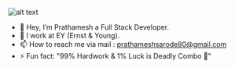 ![alt text](https://i.pinimg.com/originals/82/4b/87/824b877bf4c731e3fcc13a8881c3e982.jpg)
- 👋 Hey, I’m Prathamesh a Full Stack Developer.
- 🌱 I work at EY (Ernst & Young).
- 📫 How to reach me via mail : prathameshsarode80@gmail.com
- ⚡ Fun fact: "99% Hardwork & 1% Luck is Deadly Combo 🙂"

<!---
prathu0603/prathu0603 is a ✨ special ✨ repository because its `README.md` (this file) appears on your GitHub profile.
You can click the Preview link to take a look at your changes.
--->
